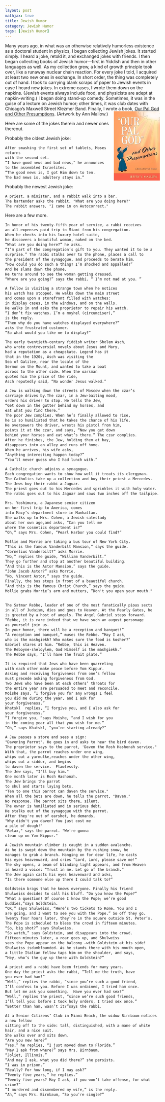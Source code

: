 ```yaml
---
layout: post
mathjax: true
title: Jewish Humor
category: Jewish Humor
tags: [Jewish Humor]
---
```



Many years ago, in what was an otherwise relatively humorless existence as a doctoral student in physics, I began collecting Jewish jokes. It started simply. I heard a joke, retold it, and exchanged jokes with friends. I then began collecting books of Jewish humor—first in Yiddish and then in other languages as well. As my collection grew, a kind of growth principle took over, like a runaway nuclear chain reaction. For every joke I told, I acquired at least two new ones in exchange. In short order, the thing was completely out of hand. I took to carrying blank scraps of paper to Jewish events in case I heard new jokes. In extreme cases, I wrote them down on the napkins. (Jewish events always include food, and physicists are adept at napkin-writing.) I began doing stand-up comedy. Sometimes, it was in the guise of a lecture on Jewish humor; other times, it was club dates with Chicago’s Maxwell Street Klezmer Band. Finally, I wrote a book,    <a target="_blank" href="https://www.thriftbooks.com/w/our-pal-god-and-other-presumptions-a-book-of-jewish-humor_jeffry-v-mallow/1348356/#edition=14417790&idiq=19747705">
<img src="https://github.com/jvmallow/jvmallow.github.io/blob/main/images/our_pal_god.jpg?raw=true" style="float:right;width:150px;margin-left:10px" />Our Pal God and Other Presumptions</a>. (Artwork by Ann Mallow.)

Here are some of the jokes therein and newer ones thereout.

Probably the oldest Jewish joke:

~~~
After smashing the first set of tablets, Moses returns
with the second set.
“I have good news and bad news,” he announces
to the assembled Israelites. 
“The good news is, I got Him down to ten.
The bad news is, adultery stays in.”
~~~
Probably the newest Jewish joke:

~~~
A priest, a minister, and a rabbit walk into a bar.  
The bartender asks the rabbit, "What are you doing here?" 
The rabbit answers, "I came in on Autocorrect."
~~~

Here are a few more.

~~~
In honor of his twenty-fifth year of service, a rabbi receives
an all-expenses paid trip to Miami from his congregation.
When he checks into his luxury hotel suite,
he discovers a beautiful woman, naked on the bed.
“What are you doing here?” he asks.
“I’m part of the congregation’s gift to you. They wanted it to be a
surprise.” The rabbi stalks over to the phone, places a call to
the president of the synagogue, and proceeds to berate him.
“How could you do such a thing? I’m shocked and appalled!”
And he slams down the phone.
He turns around to see the woman getting dressed. 
“Where are you going?” says the rabbi. “ I’m not mad at you. ”
~~~

~~~
A fellow is visiting a strange town when he notices
his watch has stopped. He walks down the main street
and comes upon a storefront filled with watches:
in display cases, in the windows, and on the walls.
He walks in and asks the proprietor to repair his watch.
“I don’t fix watches. I’m a moyhel (circumciser),”
is the reply.
“Then why do you have watches displayed everywhere?”
asks the frustrated customer.
“So what would you like me to display?”
~~~

~~~
The early twentieth-century Yiddish writer Sholem Asch,
who wrote controversial novels about Jesus and Mary,
had a reputation as a cheapskate. Legend has it
that in the 1920s, Asch was visiting the
Sea of Galilee, near the locale of the
Sermon on the Mount, and wanted to take a boat
across to the other side. When the oarsman
quoted him the price of the ride,
Asch reputedly said, “No wonder Jesus walked.”
~~~

~~~
A Jew is walking down the streets of Moscow when the czar’s
carriage drives by.The czar, in a Jew-baiting mood,
orders his driver to stop. He tells the Jew,
“Get down in the gutter behind my horses, and
eat what you find there.”
The poor Jew complies. When he’s finally allowed to rise,
he is so humiliated that he takes the chance of his life.
He overpowers the driver, wrests his pistol from him,
points it at the czar, and says, “Now you get down
behind your horses and eat what’s there.” The czar complies.
After he finishes, the Jew, holding them at bay,
disappears into an alley and runs off home.
When he arrives, his wife asks,
“Anything interesting happen today?”
“You’ll never guess who I had lunch with.”
~~~

~~~
A Catholic church adjoins a synagogue.
Each congregation wants to show how well it treats its clergyman.
The Catholics take up a collection and buy their priest a Mercedes.
The Jews buy their rabbi a Jaguar.
The priest goes out to his Mercedes and sprinkles it with holy water.
The rabbi goes out to his Jaguar and saws two inches off the tailpipe.
~~~

~~~
Mrs. Yoshimura, a Japanese senior citizen
on her first trip to America, comes
into Macy’s department store in Manhattan.
She walks up to Mrs. Cohen, a Jewish saleslady
about her own age,and asks, “Can you tell me
where the cosmetics department is?”
“Oh,” says Mrs. Cohen, “Pearl Harbor you could find?”
~~~

~~~
Mollie and Morrie are taking a bus tour of New York City.
“This is the famous Vanderbilt Mansion,” says the guide.
“Cornelius Vanderbilt?” asks Morrie.
“No,” replies the guide, “William Vanderbilt.”
They go further and stop at another beautiful building.
“And this is the Astor Mansion,” says the guide.
“John Jacob Astor?” asks Morrie.
“No, Vincent Astor,” says the guide.
Finally, the bus stops in front of a beautiful church.
“And this is the famous Christ Church,” says the guide.
Mollie grabs Morrie’s arm and mutters, “Don't you open your mouth."
~~~


~~~

The Satmar Rebbe, leader of one of the most fanatically pious sects 
in all of Judaism, dies and goes to Heaven. At the Pearly Gates, he
is greeted by a host of angels. The Angel Gabriel steps forward.
“Rebbe, it is rare indeed that we have such an august personage
as yourself join us.
In your honor, there will be a reception and banquet!”
“A reception and banquet,” muses the Rebbe. “May I ask,
who is the mashgiekh? Who makes sure the food is kosher?”
Gabriel stares at him. “Rebbe, this is Heaven.
The Reboyne-sheloylem, God Himself is the mashgiekh.”
The Rebbe says, “I’ll have the fruit plate.”
~~~
~~~
It is required that Jews who have been quarreling 
with each other make peace before Yom Kippur.  
Asking and receiving forgiveness from one’s fellow 
must precede asking forgiveness from God.  
Two Jews who have been at each others’ throats for 
the entire year are persuaded to meet and reconcile. 
Moishe says, “I forgive you for any wrongs I feel 
you did me during the year, and I ask for 
your forgiveness.”
Khatskl  replies, “I forgive you, and I also ask for
your forgiveness.” 
“I forgive you, “says Moishe, “and I wish for you 
in the coming year all that you wish for me.” 
“Oh,” says Khatskl, “you’re starting already?”
~~~
~~~
A Jew passes a store and sees a sign: 
"Davening Parrot". He goes in and asks to hear the bird daven.
The proprietor says to the parrot, 'Daven the Rosh Hashonah service."
With that, the parrot reaches under one wing,
whips out a yarmulke,reaches under the other wing,
whips out a siddur, and begins
to daven the service.  Flawlessly.
The Jew says, "I'll buy him."
One month later is Rosh Hashonah.
The Jew brings the parrot
to shul and starts laying bets.
"Ten to one this parrot can daven the service."
When all the bets are down, he tells the parrot, "Daven."
No response. The parrot sits there, silent.
The owner is humiliated and in serious debt.
He stalks out of the synagogue with the parrot.
After they're out of earshot, he demands,
"Why didn't you daven? You just cost me
a pile of dough!"
"Relax," says the parrot. "We're gonna
clean up on Yom Kippur."

~~~~
  
~~~~~
A Jewish mountain climber is caught in a sudden avalanche.
As he is swept down the mountain by the rushing snow, he
manages to grab a branch. Hanging on for dear life, he casts
his eyes heavenward, and cries “Lord, Lord, please save me!”
The sky opens, a beam of blinding light appears, and from Heaven
is heard a voice: “Trust in me. Let go of the branch.”
The Jew again casts his eyes heavenward and asks,
“Is there someone else up there I could talk to?”
~~~~~
~~~~~
Goldstein brags that he knows everyone. Finally his friend
Shulweiss decides to call his bluff. “Do you know the Pope?”
“What a question! Of course I know the Pope; we’re good
buddies,”says Goldstein.
“OK,” says Shulweiss, “Here’s two tickets to Rome. You and I
are going, and I want to see you with the Pope.” So off they go.
Twenty four hours later, they’re in the square outside St. Peter’s.
The Pope is scheduled to bless the crowd in fifteen minutes.
“So, big shot?” says Shulweiss.
“So watch,” says Goldstein, and disappears into the crowd.
Fifteen minutes later, a roar goes up, and Shulweiss
sees the Pope appear on the balcony –with Goldstein at his side!
Shulweiss isdumbfounded. As he stands there with his mouth open,
a little Italian fellow taps him on the shoulder, and says,
“Hey, who’s the guy up there with Goldstein?”
~~~~~
~~~~~
A priest and a rabbi have been friends for many years.
One day the priest asks the rabbi, “Tell me the truth, have
you ever had ham?”
“Well,” replies the rabbi, “since you’re such a good friend,
I’ll confess to you. Before I was ordained, I tried ham once.
But let me ask you something.  Have you ever had sex?”
“Well,” replies the priest, “since we’re such good friends,
I’ll tell you: before I took holy orders, I tried sex once.”
“Better than ham, wasn’t it?”says the rabbi.
~~~~~

~~~~~
At a Senior Citizens’ Club in Miami Beach, the widow Birnbaum notices a new fellow
sitting off to the side: tall, distinguished, with a mane of white hair, and a nice suit.
She walks over and sits down.
“Are you new here?”
“Yes,” he replies, “I just moved down to Florida.”
“May I ask from where?” says Mrs. Birnbaum.
“Joliet, Illinois.”
“And may I ask, what you did there?” she persists.
“I was in prison.”
“Really? For how long, if I may ask?”
“Twenty five years,” he replies.”
“Twenty five years? May I ask, if you won’t take offense, for what crime?”
“I murdered and dismembered my wife,” is the reply.
“Ah,” says Mrs. Birnbaum, “So you’re single?”

~~~~~







